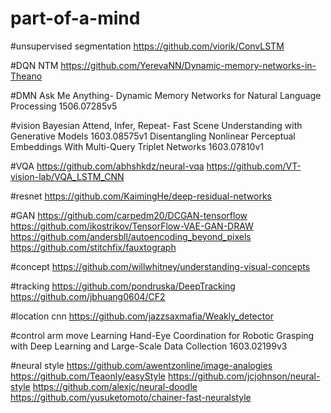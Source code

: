 # part-of-a-mind

#unsupervised  segmentation
https://github.com/viorik/ConvLSTM

#DQN  NTM
https://github.com/YerevaNN/Dynamic-memory-networks-in-Theano


#DMN
Ask Me Anything- Dynamic Memory Networks for Natural Language Processing  1506.07285v5


#vision  Bayesian
Attend, Infer, Repeat- Fast Scene Understanding with Generative Models  1603.08575v1
Disentangling Nonlinear Perceptual Embeddings With Multi-Query Triplet Networks 1603.07810v1

#VQA
https://github.com/abhshkdz/neural-vqa
https://github.com/VT-vision-lab/VQA_LSTM_CNN

#resnet
https://github.com/KaimingHe/deep-residual-networks

#GAN
https://github.com/carpedm20/DCGAN-tensorflow
https://github.com/ikostrikov/TensorFlow-VAE-GAN-DRAW
https://github.com/andersbll/autoencoding_beyond_pixels
https://github.com/stitchfix/fauxtograph


#concept
https://github.com/willwhitney/understanding-visual-concepts


#tracking
https://github.com/pondruska/DeepTracking
https://github.com/jbhuang0604/CF2

#location cnn
https://github.com/jazzsaxmafia/Weakly_detector


#control arm move
Learning Hand-Eye Coordination for Robotic Grasping with Deep Learning and Large-Scale Data Collection   1603.02199v3

#neural style
https://github.com/awentzonline/image-analogies
https://github.com/Teaonly/easyStyle
https://github.com/jcjohnson/neural-style
https://github.com/alexjc/neural-doodle
https://github.com/yusuketomoto/chainer-fast-neuralstyle


